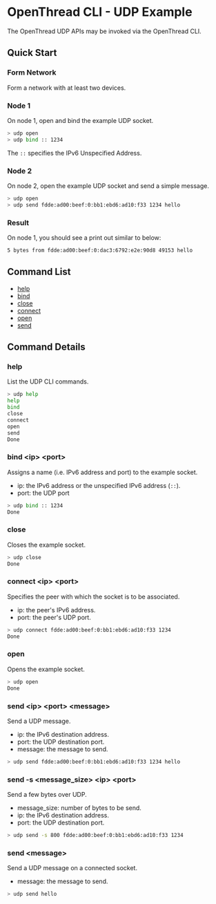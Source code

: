 # OpenThread CLI - UDP Example

The OpenThread UDP APIs may be invoked via the OpenThread CLI.

## Quick Start

### Form Network

Form a network with at least two devices.

### Node 1

On node 1, open and bind the example UDP socket.

```bash
> udp open
> udp bind :: 1234
```

The `::` specifies the IPv6 Unspecified Address.

### Node 2

On node 2, open the example UDP socket and send a simple message.

```bash
> udp open
> udp send fdde:ad00:beef:0:bb1:ebd6:ad10:f33 1234 hello
```

### Result

On node 1, you should see a print out similar to below:

```bash
5 bytes from fdde:ad00:beef:0:dac3:6792:e2e:90d8 49153 hello
```

## Command List

* [help](#help)
* [bind](#bind-ip-port)
* [close](#close)
* [connect](#connect-ip-port)
* [open](#open)
* [send](#send-ip-port-message)

## Command Details

### help

List the UDP CLI commands.

```bash
> udp help
help
bind
close
connect
open
send
Done
```

### bind \<ip\> \<port\>

Assigns a name (i.e. IPv6 address and port) to the example socket.
* ip: the IPv6 address or the unspecified IPv6 address (`::`).
* port: the UDP port

```bash
> udp bind :: 1234
Done
```

### close

Closes the example socket.

```bash
> udp close
Done
```

### connect \<ip\> \<port\>

Specifies the peer with which the socket is to be associated.

* ip: the peer's IPv6 address.
* port: the peer's UDP port.

```bash
> udp connect fdde:ad00:beef:0:bb1:ebd6:ad10:f33 1234
Done
```

### open

Opens the example socket.

```bash
> udp open
Done
```

### send \<ip\> \<port\> \<message\>

Send a UDP message.

* ip: the IPv6 destination address.
* port: the UDP destination port.
* message: the message to send.

```bash
> udp send fdde:ad00:beef:0:bb1:ebd6:ad10:f33 1234 hello
```

### send \-s \<message_size\> \<ip\> \<port\>

Send a few bytes over UDP.

* message_size: number of bytes to be send.
* ip: the IPv6 destination address.
* port: the UDP destination port.

```bash
> udp send -s 800 fdde:ad00:beef:0:bb1:ebd6:ad10:f33 1234
```

### send \<message\>

Send a UDP message on a connected socket.

* message: the message to send.

```bash
> udp send hello
```
